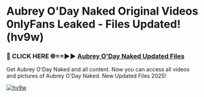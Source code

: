# Aubrey O'Day Naked Original Videos 0nlyFans Leaked - Files Updated! (hv9w)

<h3>🔴 CLICK HERE 🌐==►► <a href="https://tinyurl.com/up5wt9bj" rel="nofollow">Aubrey O'Day Naked Updated Files</a></h3>

Get Aubrey O'Day Naked and all content. Now you can access all videos and pictures of Aubrey O'Day Naked. New Updated Files 2025!

[![hv9w](https://i.imgur.com/ABiUzMV.gif)](https://tinyurl.com/up5wt9bj)
